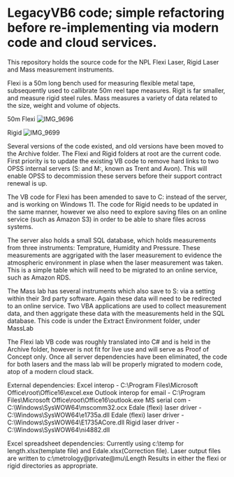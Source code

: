 # LegacyVB6 code; simple refactoring before re-implementing via modern code and cloud services.

This repository holds the source code for the NPL Flexi Laser, Rigid Laser and Mass measurement instruments.

Flexi is a 50m long bench used for measuring flexible metal tape, subsequently used to callibrate 50m reel tape measures.
Rigit is far smaller, and measure rigid steel rules.
Mass measures a variety of data related to the size, weight and volume of objects.

50m Flexi
![IMG_9696](https://github.com/OfficeForProductSafetyAndStandards/LegacyVB6/assets/38748914/a289f13d-d48b-424a-a633-4c0a55284d50)

Rigid
![IMG_9699](https://github.com/OfficeForProductSafetyAndStandards/LegacyVB6/assets/38748914/fd95f945-9de5-410a-8841-c8b603ff1fc9)

Several versions of the code existed, and old versions have been moved to the Archive folder. The Flexi and Rigid folders at root are the current code.
First priority is to update the existing VB code to remove hard links to two OPSS internal servers (S: and M:, known as Trent and Avon).
This will enable OPSS to decommission these servers before their support contract renewal is up.

The VB code for Flexi has been amended to save to C: instead of the server, and is working on Windows 11.
The code for Rigid needs to be updated in the same manner, however we also need to explore saving files on an online service (such as Amazon S3) in order to be able to share files across systems.

The server also holds a small SQL database, which holds measurements from three instruments: Temprature, Humidity and Pressure.
These measurements are aggrigated with the laser measurement to evidence the atmospheric environment in plase when the laser measurement was taken.
This is a simple table which will need to be migrated to an online service, such as Amazon RDS.

The Mass lab has several instruments which also save to S: via a setting within their 3rd party software. Again these data will need to be redirected to an online service. Two VBA applications are used to collect measurement data, and then aggrigate these data with the measurements held in the SQL database.
This code is under the Extract Environment folder, under MassLab

The Flexi lab VB code was roughly translated into C# and is held in the Archive folder, however is not fit for live use and will serve as Proof of Concept only.
Once all server dependencies have been eliminated, the code for both lasers and the mass lab will be properly migrated to modern code, atop of a modern cloud stack.


External dependencies:
Excel interop - C:\Program Files\Microsoft Office\root\Office16\excel.exe
Outlook interop for email - C:\Program Files\Microsoft Office\root\Office16\outlook.exe
MS serial com - C:\Windows\SysWOW64\mscomm32.ocx
Edale (flexi) laser driver - C:\Windows\SysWOW64\e1735a.dll
Edale (flexi) laser driver - C:\Windows\SysWOW64\E1735ACore.dll
Rigid laser driver - C:\Windows\SysWOW64\ni4882.dll

Excel spreadsheet dependencies:
Currently using c:\temp for length.xlsx(template file) and Edale.xlsx(Correction file).
Laser output files are written to c:\metrology\@private\@mu\Length Results in either the flexi or rigid directories as appropriate.
